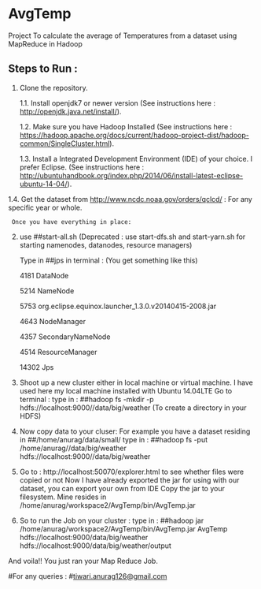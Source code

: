 # AvgTemp
Project To calculate the average of Temperatures from a dataset using MapReduce in Hadoop

## Steps to Run :

1.	Clone the repository.

    1.1. Install openjdk7 or newer version (See instructions here : http://openjdk.java.net/install/).
   
    1.2. Make sure you have Hadoop Installed (See instructions here :          https://hadoop.apache.org/docs/current/hadoop-project-dist/hadoop-common/SingleCluster.html).
   
    1.3. Install a Integrated Development Environment (IDE) of your choice. I prefer Eclipse. (See instructions here : http://ubuntuhandbook.org/index.php/2014/06/install-latest-eclipse-ubuntu-14-04/).
   
   1.4. Get the dataset from http://www.ncdc.noaa.gov/orders/qclcd/ : For any specific year or whole.


     Once you have everything in place:

2.	use ##start-all.sh (Deprecated : use start-dfs.sh and start-yarn.sh for starting namenodes, datanodes, resource managers)
  
     Type in ##jps in terminal : (You get something like this)

      4181 DataNode

      5214 NameNode

      5753 org.eclipse.equinox.launcher_1.3.0.v20140415-2008.jar

      4643 NodeManager

      4357 SecondaryNameNode

      4514 ResourceManager

      14302 Jps


3.	Shoot up a new cluster either in local machine or virtual machine.
     I have used here my local machine installed with Ubuntu 14.04LTE
     Go to terminal :
     type in : 
         ##hadoop fs -mkdir -p hdfs://localhost:9000//data/big/weather (To create a directory in your HDFS)
 
4.	Now copy data to your cluser:
     For example you have a dataset residing in ##/home/anurag/data/small/
     type in : 
         ##hadoop fs -put /home/anurag//data/big/weather hdfs://localhost:9000//data/big/weather
 
5.	Go to : http://localhost:50070/explorer.html to see whether files were copied or not
      Now I have already exported the jar for using with our dataset, you can export your own from IDE
      Copy the jar to your filesystem. Mine resides in /home/anurag/workspace2/AvgTemp/bin/AvgTemp.jar
 
6.	So to run the Job on your cluster :
      type in :
       ##hadoop jar /home/anurag/workspace2/AvgTemp/bin/AvgTemp.jar AvgTemp hdfs://localhost:9000/data/big/weather                hdfs://localhost:9000/data/big/weather/output

And voila!!
You just ran your Map Reduce Job.

#For any queries :
#tiwari.anurag126@gmail.com
 

